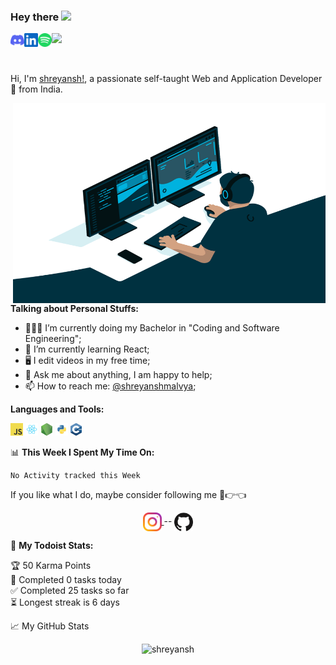### Hey there <img src="https://media.giphy.com/media/hvRJCLFzcasrR4ia7z/giphy.gif" width="25px">
<a href="https://discord.gg/VtwbSkRn">
  <img align="left" alt="shreyansh's Discord" width="22px" src="assets/discord.svg" />
</a>
<a href="https://www.linkedin.com/in/shreyansh-malviya-96a256209/">
  <img align="left" alt="shrey's LinkedIN" width="22px" src="assets/linkedin.svg" />
</a>
<a href="https://open.spotify.com/user/h1mc01zkxb1qy76ziqozb6h81">
  <img align="left" alt="shreyansh's Spotify" width="22px" src="assets/spotify.svg" />
</a>

![](https://visitor-badge.glitch.me/badge?page_id=shr3yy)

<br />

Hi, I'm [shreyansh!](https://www.linkedin.com/in/shreyansh-malviya-96a256209/), a passionate self-taught Web and Application Developer 🚀 from India.

  <img align="right" alt="GIF" src="https://github.com/shr3yy/intro/blob/main/code.gif" width="500" height="320" />
  
**Talking about Personal Stuffs:**

- 👨🏽‍💻 I’m currently doing my Bachelor in "Coding and Software Engineering";
- 🌱 I’m currently learning React; 
- 🖥️ I edit videos in my free time;
- 💬 Ask me about anything, I am happy to help;
- 📫 How to reach me: [@shreyanshmalvya](https://www.instagram.com/shreyanshmalvya/);


**Languages and Tools:**  

<code><img height="20" src="https://raw.githubusercontent.com/github/explore/80688e429a7d4ef2fca1e82350fe8e3517d3494d/topics/javascript/javascript.png"></code>
<code><img height="20" src="https://raw.githubusercontent.com/github/explore/80688e429a7d4ef2fca1e82350fe8e3517d3494d/topics/react/react.png"></code>
<code><img height="20" src="https://raw.githubusercontent.com/github/explore/80688e429a7d4ef2fca1e82350fe8e3517d3494d/topics/nodejs/nodejs.png"></code>
<code><img height="20" src="https://raw.githubusercontent.com/github/explore/80688e429a7d4ef2fca1e82350fe8e3517d3494d/topics/python/python.png"></code>
<code><img height="20" src="assets/c.svg"></code>  
                                                                                                               

📊 **This Week I Spent My Time On:**
<!--START_SECTION:waka-->
```text
No Activity tracked this Week
```
<!--END_SECTION:waka-->

If you like what I do, maybe consider following me 🥺👉👈
<p align="center">
<a href="https://www.instagram.com/shreyanshmalvya/">
  <img align="center" alt="shrey's instagram" width="30px" src="assets/instagram.svg" />
</a>
  --
<a href="https://github.com/shr3yy">
  <img align="center" alt="shrey's github" width="30px" src="assets/github.svg" />
</a>


🚧 **My Todoist Stats:**
<!-- TODO-IST:START -->
🏆  50 Karma Points           
🌸  Completed 0 tasks today           
✅  Completed 25 tasks so far           
⏳  Longest streak is 6 days
<!-- TODO-IST:END -->


📈 My GitHub Stats


<p align="center"> <img src="https://github-readme-stats.vercel.app/api?username=shr3yy&show_icons=true&theme=tokyonight" alt="shreyansh" />
  




